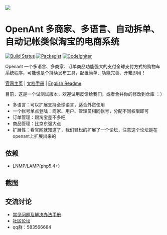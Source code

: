 ![](http://www.openant.com/public/resources/default/image/logos/logo.jpg)

OpenAnt 多商家、多语言、自动拆单、自动记帐类似淘宝的电商系统
==========================
[![Build Status](http://www.openant.com/doc/001.png)](http://www.openant.com)
[![Packagist](http://www.openant.com/doc/002.png)](http://www.openant.com)
[![CodeIgniter](http://www.openant.com/doc/003.png)](http://www.codeigniter.org)

Openant 一个多语言、多商家、订单商品功能强大的支付全球支付方式的购物车系统程序，可能也是个持续发布工具，配置简单、功能完善、开箱即用！

[官网主页](http://www.openant.com) | [文档手册](http://www.openant.com/bbs.php) | [English Readme](https://github.com/xcalder/openant/blob/master/README.md).

目前，这是一个试测试版本，欢迎试用反馈给我们，或者合并你的修改到仓库 ：）

* 多语言：可以扩展支持全球语言，适合外贸使用
* 一个帐号单点登陆：商家、用户、管理员相同帐号，分配不同权限即可
* 订单管理：跟淘宝差不多吧
* 商品管理：比京东强大点
* 扩展性：看官网就知道了，我们轻松的扩展了一个论坛，注意这个论坛是在openant上扩展出来的


依赖
---

* LNMP/LAMP(php5.4+)


截图
---

交流讨论
-------
- [常见问题及解决办法手册](http://www.openant.com/helper/faq.html)
- [社区论坛](http://www.openant.com/bbs.php)
- qq群：583566684
